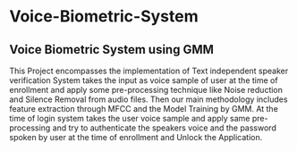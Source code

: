 # Voice-Biometric-System

## Voice Biometric System using GMM

This Project encompasses the implementation of Text independent speaker verification System takes the input as voice sample of user at the time of enrollment and apply some pre-processing technique like Noise reduction and Silence Removal from audio files. Then our main methodology includes feature extraction through MFCC and the Model Training by GMM. At the time of login system takes the user voice sample and apply same pre-processing and try to authenticate the speakers voice and the password spoken by user at the time of enrollment and Unlock the Application. 
